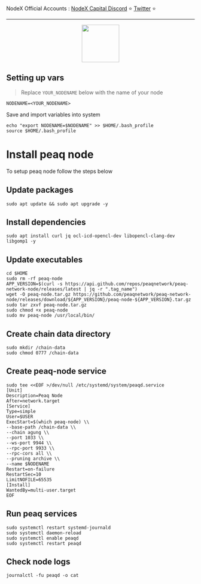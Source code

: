 <span tyle="font-size:14px" align="right">NodeX Official Accounts :
<span style="font-size:14px" align="right">
<a href="https://discord.gg/JqQNcwff2e" target="_blank">NodeX Capital Discord</a></span> ⭐ 
<span style="font-size:14px" align="right">
<a href="https://twitter.com/nodexploit/" target="_blank">Twitter</a></span> ⭐ 
<span style="font-size:14px" align="right">
<hr>

<p align="center">
  <img height="100" height="auto" src="https://user-images.githubusercontent.com/50621007/176226900-aae9149d-a186-4fd5-a9aa-fc3ce8b082b3.png">
</p>

## Setting up vars
>Replace `YOUR_NODENAME` below with the name of your node
```
NODENAME=<YOUR_NODENAME>
```

Save and import variables into system
```
echo "export NODENAME=$NODENAME" >> $HOME/.bash_profile
source $HOME/.bash_profile
```

# Install peaq node
To setup peaq node follow the steps below

## Update packages
```
sudo apt update && sudo apt upgrade -y
```

## Install dependencies
```
sudo apt install curl jq ocl-icd-opencl-dev libopencl-clang-dev libgomp1 -y
```

## Update executables
```
cd $HOME
sudo rm -rf peaq-node
APP_VERSION=$(curl -s https://api.github.com/repos/peaqnetwork/peaq-network-node/releases/latest | jq -r ".tag_name")
wget -O peaq-node.tar.gz https://github.com/peaqnetwork/peaq-network-node/releases/download/${APP_VERSION}/peaq-node-${APP_VERSION}.tar.gz
sudo tar zxvf peaq-node.tar.gz
sudo chmod +x peaq-node
sudo mv peaq-node /usr/local/bin/
```

## Create chain data directory
```
sudo mkdir /chain-data
sudo chmod 0777 /chain-data
```

## Create peaq-node service
```
sudo tee <<EOF >/dev/null /etc/systemd/system/peaqd.service
[Unit]
Description=Peaq Node
After=network.target
[Service]
Type=simple
User=$USER
ExecStart=$(which peaq-node) \\
--base-path /chain-data \\
--chain agung \\
--port 1033 \\
--ws-port 9944 \\
--rpc-port 9933 \\
--rpc-cors all \\
--pruning archive \\
--name $NODENAME
Restart=on-failure
RestartSec=10
LimitNOFILE=65535
[Install]
WantedBy=multi-user.target
EOF
```

## Run peaq services
```
sudo systemctl restart systemd-journald
sudo systemctl daemon-reload
sudo systemctl enable peaqd
sudo systemctl restart peaqd
```

## Check node logs
```
journalctl -fu peaqd -o cat
```
